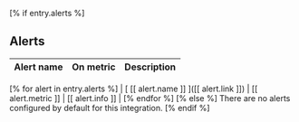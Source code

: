 [% if entry.alerts %]
## Alerts

|  Alert name  | On metric | Description |
|:------------:|:---------:|:-----------:|
[% for alert in entry.alerts %]
| [ [[ alert.name ]] ]([[ alert.link ]]) | [[ alert.metric ]] | [[ alert.info ]] |
[% endfor %]
[% else %]
There are no alerts configured by default for this integration.
[% endif %]
